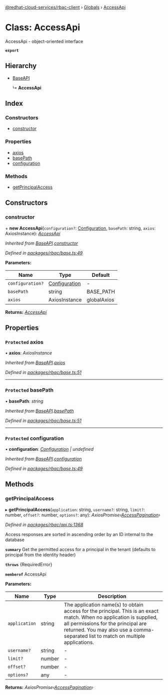 [@redhat-cloud-services/rbac-client](../README.md) › [Globals](../globals.md) › [AccessApi](accessapi.md)

# Class: AccessApi

AccessApi - object-oriented interface

**`export`** 

## Hierarchy

* [BaseAPI](baseapi.md)

  ↳ **AccessApi**

## Index

### Constructors

* [constructor](accessapi.md#constructor)

### Properties

* [axios](accessapi.md#protected-axios)
* [basePath](accessapi.md#protected-basepath)
* [configuration](accessapi.md#protected-configuration)

### Methods

* [getPrincipalAccess](accessapi.md#getprincipalaccess)

## Constructors

###  constructor

\+ **new AccessApi**(`configuration?`: [Configuration](configuration.md), `basePath`: string, `axios`: AxiosInstance): *[AccessApi](accessapi.md)*

*Inherited from [BaseAPI](baseapi.md).[constructor](baseapi.md#constructor)*

*Defined in [packages/rbac/base.ts:49](https://github.com/Hyperkid123/javascript-clients/blob/master/packages/rbac/base.ts#L49)*

**Parameters:**

Name | Type | Default |
------ | ------ | ------ |
`configuration?` | [Configuration](configuration.md) | - |
`basePath` | string | BASE_PATH |
`axios` | AxiosInstance | globalAxios |

**Returns:** *[AccessApi](accessapi.md)*

## Properties

### `Protected` axios

• **axios**: *AxiosInstance*

*Inherited from [BaseAPI](baseapi.md).[axios](baseapi.md#protected-axios)*

*Defined in [packages/rbac/base.ts:51](https://github.com/Hyperkid123/javascript-clients/blob/master/packages/rbac/base.ts#L51)*

___

### `Protected` basePath

• **basePath**: *string*

*Inherited from [BaseAPI](baseapi.md).[basePath](baseapi.md#protected-basepath)*

*Defined in [packages/rbac/base.ts:51](https://github.com/Hyperkid123/javascript-clients/blob/master/packages/rbac/base.ts#L51)*

___

### `Protected` configuration

• **configuration**: *[Configuration](configuration.md) | undefined*

*Inherited from [BaseAPI](baseapi.md).[configuration](baseapi.md#protected-configuration)*

*Defined in [packages/rbac/base.ts:49](https://github.com/Hyperkid123/javascript-clients/blob/master/packages/rbac/base.ts#L49)*

## Methods

###  getPrincipalAccess

▸ **getPrincipalAccess**(`application`: string, `username?`: string, `limit?`: number, `offset?`: number, `options?`: any): *AxiosPromise‹[AccessPagination](../interfaces/accesspagination.md)›*

*Defined in [packages/rbac/api.ts:1368](https://github.com/Hyperkid123/javascript-clients/blob/master/packages/rbac/api.ts#L1368)*

Access responses are sorted in ascending order by an ID internal to the database

**`summary`** Get the permitted access for a principal in the tenant (defaults to principal from the identity header)

**`throws`** {RequiredError}

**`memberof`** AccessApi

**Parameters:**

Name | Type | Description |
------ | ------ | ------ |
`application` | string | The application name(s) to obtain access for the principal. This is an exact match. When no application is supplied, all permissions for the principal are returned. You may also use a comma-separated list to match on multiple applications. |
`username?` | string | - |
`limit?` | number | - |
`offset?` | number | - |
`options?` | any | - |

**Returns:** *AxiosPromise‹[AccessPagination](../interfaces/accesspagination.md)›*
